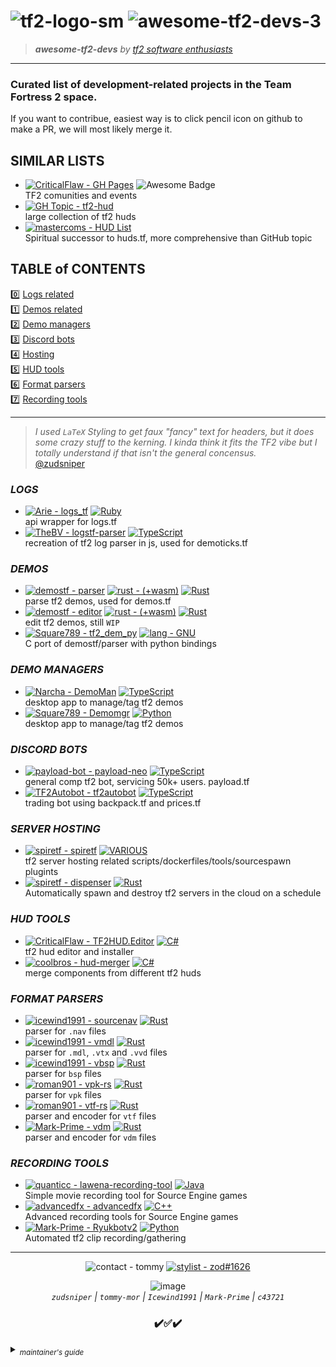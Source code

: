 # ![tf2-logo-sm](https://user-images.githubusercontent.com/16076573/224633090-04d4d701-8042-4e23-897c-ff37a1850b85.png) ![awesome-tf2-devs-3](https://user-images.githubusercontent.com/16076573/224677468-f8ddf5d5-7dbb-44e3-9f81-51d7ed45724a.png)




> _**awesome-tf2-devs** by [tf2 software enthusiasts](https://github.com/tf2-software-enthusiasts)_

---

### Curated list of development-related projects in the Team Fortress 2 space.

If you want to contribue, easiest way is to click pencil icon on github to make a PR, we will most likely merge it.

## SIMILAR LISTS
  * [![CriticalFlaw - GH Pages](https://img.shields.io/badge/CriticalFlaw-GH_Pages-2ea44f?logo=Git&style=flat)](https://criticalflaw.github.io/awesome-tf2/) <img alt="Awesome Badge" src="https://camo.githubusercontent.com/abb97269de2982c379cbc128bba93ba724d8822bfbe082737772bd4feb59cb54/68747470733a2f2f63646e2e7261776769742e636f6d2f73696e647265736f726875732f617765736f6d652f643733303566333864323966656437386661383536353265336136336531353464643865383832392f6d656469612f62616467652e737667" data-canonical-src="https://cdn.rawgit.com/sindresorhus/awesome/d7305f38d29fed78fa85652e3a63e154dd8e8829/media/badge.svg" style="max-width: 100%;">   
  TF2 comunities and events
  * [![GH Topic - tf2-hud](https://img.shields.io/badge/GH_Topic-tf2--hud-f10f41?logo=github&logoColor=white)](https://github.com/topics/tf2-hud)   
  large collection of tf2 huds
  * [![mastercoms - HUD List](https://img.shields.io/badge/mastercoms-HUD_List-00786d?logo=Github%20Sponsors&style=flat&logoColor=white)](https://comfig.app/huds/)  
  Spiritual successor to huds.tf, more comprehensive than GitHub topic
  

## TABLE of CONTENTS 
0️⃣ [Logs related](./#Logs-related)  
1️⃣ [Demos related](./#Demos-related)  
2️⃣ [Demo managers](./#Demo-managers)   
3️⃣ [Discord bots](./#Discord-bots)   
4️⃣ [Hosting](./#Hosting)   
5️⃣ [HUD tools](./#Hud-tools)   
6️⃣ [Format parsers](./#Format-parsers)  
7️⃣ [Recording tools](./#Recording-tools)  

--- 
> _I used `LaTeX` Styling to get faux "fancy" text for headers, but it does some crazy stuff to the kerning. I kinda think it fits the TF2 vibe but I totally understand if that isn't the general concensus._   
> [@zudsniper](https://github.com/zudsniper)  
    

### $LOGS$
  * [![Arie -  logs_tf](https://img.shields.io/badge/Arie-_logs__tf-2ea44f?style=flat&logo=GitHub)](https://github.com/Arie/logs_tf) [![Ruby](https://img.shields.io/badge/Ruby-FC2312?style=flat&logo=ruby)](https://github.com/Arie/logs_tf)  
api wrapper for logs.tf
  * [![TheBV -  logstf-parser](https://img.shields.io/badge/TheBV-_logstf--parser-2ea44f?logo=GitHub)](https://github.com/Arie/logs_tf) [![TypeScript](https://img.shields.io/badge/TypeScript-white?logo=TypeScript)](https://github.com/TheBv/logstf-parser)  
recreation of tf2 log parser in js, used for demoticks.tf

### $DEMOS$
  * [![demostf - parser](https://img.shields.io/static/v1?label=demostf&message=parser&color=blueviolet&logo=github)](https://github.com/demostf/parser "Go to GitHub repo") [![rust - (+wasm)](https://img.shields.io/badge/rust-(%2Bwasm)-pink?logo=rust&logoColor=ff69b4)](https://github.com/demostf/parser) [![Rust](https://img.shields.io/badge/Rust-000000?style=flat&logo=rust)](https://github.com/icewind1991/sourcenav)    
 parse tf2 demos, used for demos.tf
  * [![demostf - editor](https://img.shields.io/static/v1?label=demostf&message=editor&color=c9f&logo=github)](https://github.com/demostf/editor "Go to GitHub repo")  [![rust - (+wasm)](https://img.shields.io/badge/rust-(%2Bwasm)-pink?logo=rust&style=flat&logoColor=ff69b4)](https://github.com/demostf/editor) [![Rust](https://img.shields.io/badge/Rust-000000?style=flat&logo=rust)](https://github.com/icewind1991/sourcenav)     
 edit tf2 demos, still `WIP`
  * [![Square789 - tf2_dem_py](https://img.shields.io/static/v1?label=Square789&message=tf2_dem_py&color=green&logo=github&logoColor=FFFFFF)](https://github.com/Square789/tf2_dem_py "Go to GitHub repo") [![lang - GNU](https://img.shields.io/badge/lang-GNU-660911?logo=C&logoColor=white)](https://github.com/Square789/tf2_dem_py)  
 C port of demostf/parser with python bindings

### $DEMO$ $MANAGERS$
  * [![Narcha - DemoMan](https://img.shields.io/badge/Narcha-DemoMan-2ea44f?logo=GitHub)](https://github.com/Narcha/DemoMan) [![TypeScript](https://img.shields.io/badge/TypeScript-white?logo=TypeScript)](https://typescriptlang.org/)  
desktop app to manage/tag tf2 demos  
  * [![Square789 - Demomgr](https://img.shields.io/badge/Square789-Demomgr-2ea44f?logo=GitHub)](https://github.com/Square789/Demomgr) [![Python](https://img.shields.io/static/v1?label=&message=Python&color=%234584b6&logo=python&logoColor=%23ffde57)](https://www.python.org/)  
desktop app to manage/tag tf2 demos  


### $DISCORD$ $BOTS$
  * [![payload-bot - payload-neo](https://img.shields.io/badge/payload--bot-payload--neo-7289da?logo=GitHub)](https://github.com/payload-bot/payload-neo) [![TypeScript](https://img.shields.io/badge/TypeScript-white?logo=TypeScript)](https://typescriptlang.org/)  
general comp tf2 bot, servicing 50k+ users. payload.tf
  * [![TF2Autobot - tf2autobot](https://img.shields.io/badge/TF2Autobot-tf2autobot-FF4500?logo=GitHub)](https://github.com/TF2Autobot/tf2autobot) [![TypeScript](https://img.shields.io/badge/TypeScript-white?logo=TypeScript)](https://typescriptlang.org/)  
trading bot using backpack.tf and prices.tf

### $SERVER$ $HOSTING$
  * [![spiretf - spiretf](https://img.shields.io/badge/spiretf-spiretf-ff0000?logo=GitHub)](https://github.com/spiretf)  [![VARIOUS](https://img.shields.io/badge/VARIOUS-ff0231)](https://github.com/spiretf)  
tf2 server hosting related scripts/dockerfiles/tools/sourcespawn plugints
  * [![spiretf - dispenser](https://img.shields.io/badge/spiretf-dispenser-ff0000?logo=GitHub)](https://github.com/spiretf/dispenser) [![Rust](https://img.shields.io/badge/Rust-000000?style=flat&logo=rust)](https://github.com/spiretf/dispenser)  
Automatically spawn and destroy tf2 servers in the cloud on a schedule

### $HUD$ $TOOLS$
  * [![CriticalFlaw - TF2HUD.Editor](https://img.shields.io/badge/CriticalFlaw-TF2HUD.Editor-4B0082?logo=GitHub)](https://github.com/CriticalFlaw/TF2HUD.Editor) [![C#](https://img.shields.io/badge/C%23-239120?style=flat&logo=c-sharp&color=#A179DC)](https://github.com/CriticalFlaw/TF2HUD.Editor)  
tf2 hud editor and installer
  * [![coolbros - hud-merger](https://img.shields.io/badge/coolbros-hud--merger-00FFFF?logo=GitHub)](https://github.com/cooolbros/hud-merger) [![C#](https://img.shields.io/badge/C%23-239120?style=flat&logo=c-sharp&color=#A179DC)](https://github.com/cooolbros/hud-merger)  
merge components from different tf2 huds

### $FORMAT$ $PARSERS$
  * [![icewind1991 - sourcenav](https://img.shields.io/badge/icewind1991-sourcenav-009900?logo=GitHub)](https://github.com/icewind1991/sourcenav) [![Rust](https://img.shields.io/badge/Rust-000000?style=flat&logo=rust)](https://github.com/icewind1991/sourcenav)  
  parser for `.nav` files 
  * [![icewind1991 - vmdl](https://img.shields.io/badge/icewind1991-vmdl-9C1F5F?logo=GitHub)](https://github.com/icewind1991/vmdl) [![Rust](https://img.shields.io/badge/Rust-000000?style=flat&logo=rust)](https://github.com/icewind1991/vmdl)  
  parser for `.mdl`, `.vtx` and `.vvd` files
  * [![icewind1991 - vbsp](https://img.shields.io/badge/icewind1991-vbsp-9C1F5F?logo=GitHub)](https://github.com/icewind1991/vbsp) [![Rust](https://img.shields.io/badge/Rust-000000?style=flat&logo=rust)](https://github.com/icewind1991/vbsp)  
  parser for `bsp` files
  * [![roman901 - vpk-rs](https://img.shields.io/badge/roman901-vpk--rs-FF7F50?logo=GitHub)](https://github.com/roman901/vpk-rs) [![Rust](https://img.shields.io/badge/Rust-000000?style=flat&logo=rust)](https://github.com/roman901/vpk-rs)  
  parser for `vpk` files
  * [![roman901 - vtf-rs](https://img.shields.io/badge/roman901-vtf--rs-FF7F50?logo=GitHub)](https://github.com/roman901/vtf-rs) [![Rust](https://img.shields.io/badge/Rust-000000?style=flat&logo=rust)](https://github.com/roman901/vtf-rs)  
  parser and encoder for `vtf` files
  * [![Mark-Prime - vdm](https://img.shields.io/badge/Mark--Prime-vdm-8B4513?logo=GitHub)](https://github.com/Mark-Prime/vdm) [![Rust](https://img.shields.io/badge/Rust-000000?style=flat&logo=rust)](https://github.com/Mark-Prime/vdm)  
  parser and encoder for `vdm` files  

### $RECORDING$ $TOOLS$
  * [![quanticc - lawena-recording-tool](https://img.shields.io/badge/quanticc-lawena--recording--tool-2C2E71?logo=GitHub)](https://github.com/quanticc/lawena-recording-tool) [![Java](https://img.shields.io/badge/Java-007396?style=flat&logo=oracle)](https://github.com/quanticc/lawena-recording-tool)  
  Simple movie recording tool for Source Engine games
  * [![advancedfx - advancedfx](https://img.shields.io/badge/advancedfx-advancedfx-FB3F3F?logo=GitHub)](https://github.com/advancedfx/advancedfx) [![C++](https://img.shields.io/badge/C++-00599C?style=flat&logo=c%2B%2B)](https://github.com/advancedfx/advancedfx)  
  Advanced recording tools for Source Engine games
  * [![Mark-Prime - Ryukbotv2](https://img.shields.io/badge/Mark--Prime-Ryukbotv2-0000A0?logo=GitHub)](https://github.com/Mark-Prime/Ryukbotv2) [![Python](https://img.shields.io/static/v1?label=&message=Python&color=%234584b6&logo=python&logoColor=%23ffde57)](https://www.python.org/)  
  Automated tf2 clip recording/gathering  

---  

<div align="center">

  ![contact - tommy](https://img.shields.io/badge/contact-tommy-5881D8?style=for-the-badge&logo=Clojure&logoColor=white) [![stylist - zod#1626](https://img.shields.io/badge/stylist-zod%231626-5865F2?style=for-the-badge&logo=Discord)](https://discord.gg/zodtf)   
  
![image](https://user-images.githubusercontent.com/16076573/224636694-64f4273e-6611-41d7-82d1-c2745633ee74.png)  
<i> `zudsniper` | `tommy-mor` | `Icewind1991` | `Mark-Prime` | `c43721` </i>
<h3>✔️✅✔️</h3>   

</div>

<details>
<summary><sub><i>maintainer's guide</i></sub></summary>  
 
> ### Howdy! I'm [zod](https://github.com/zudsniper) & I'm glad you're interested in contributing! Here are some helpful resources.  
> [**Button Generator**](https://michaelcurrin.github.io/badge-generator/#/generic) _(based on shields.io)_   
> [**Emojiterra.com**](https://emojiterra.com)  
> [**Fontmeme TF2 Fonts**](https://fontmeme.com/fonts/tf2-build-font/)  
> _I also like to use images, but size is always an issue with that. You have two viable options..._  
>   1. Drag & drop the image into this file in the online editor. Preview the page, and use `CTRL` + `SHIFT` + `C` to open the Developer Console. Select your image, and copy the element itself. Switch back to the editing tab of your `markdown`. Paste the HTML **& specify `length` and `height` via the _old_ HTML way
>   2. Use a tool like `imagemagick/convert` to generate a smaller image out of your big image! Example below:
>   ```shell
>   $ convert <image1>.png -resize 40% <image1_out>.png  
>   ```
> Either way its much harder than it needs to be.  
> -- zod out  

</details> 

